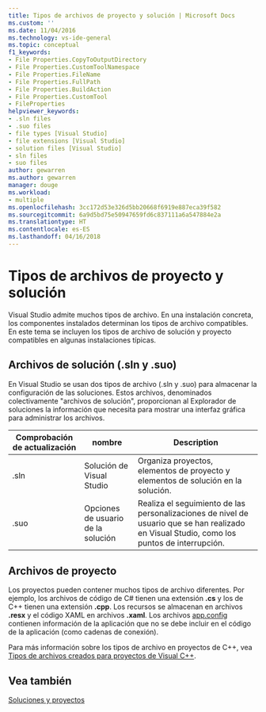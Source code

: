 ```yaml
---
title: Tipos de archivos de proyecto y solución | Microsoft Docs
ms.custom: ''
ms.date: 11/04/2016
ms.technology: vs-ide-general
ms.topic: conceptual
f1_keywords:
- File Properties.CopyToOutputDirectory
- File Properties.CustomToolNamespace
- File Properties.FileName
- File Properties.FullPath
- File Properties.BuildAction
- File Properties.CustomTool
- FileProperties
helpviewer_keywords:
- .sln files
- .suo files
- file types [Visual Studio]
- file extensions [Visual Studio]
- solution files [Visual Studio]
- sln files
- suo files
author: gewarren
ms.author: gewarren
manager: douge
ms.workload:
- multiple
ms.openlocfilehash: 3cc172d53e326d5bb20668f6919e887eca39f582
ms.sourcegitcommit: 6a9d5bd75e50947659fd6c837111a6a547884e2a
ms.translationtype: HT
ms.contentlocale: es-ES
ms.lasthandoff: 04/16/2018
---
```

# <a name="project-and-solution-file-types"></a>Tipos de archivos de proyecto y solución

Visual Studio admite muchos tipos de archivo. En una instalación concreta, los componentes instalados determinan los tipos de archivo compatibles. En este tema se incluyen los tipos de archivo de solución y proyecto compatibles en algunas instalaciones típicas.

## <a name="solution-files-sln-and-suo"></a>Archivos de solución (.sln y .suo)

En Visual Studio se usan dos tipos de archivo (.sln y .suo) para almacenar la configuración de las soluciones. Estos archivos, denominados colectivamente "archivos de solución", proporcionan al Explorador de soluciones la información que necesita para mostrar una interfaz gráfica para administrar los archivos.

|Comprobación de actualización|nombre|Description|
|---------------|----------|-----------------|
|.sln|Solución de Visual Studio|Organiza proyectos, elementos de proyecto y elementos de solución en la solución.|
|.suo|Opciones de usuario de la solución|Realiza el seguimiento de las personalizaciones de nivel de usuario que se han realizado en Visual Studio, como los puntos de interrupción.|

## <a name="project-files"></a>Archivos de proyecto

Los proyectos pueden contener muchos tipos de archivo diferentes. Por ejemplo, los archivos de código de C# tienen una extensión **.cs** y los de C++ tienen una extensión **.cpp**. Los recursos se almacenan en archivos **.resx** y el código XAML en archivos **.xaml**. Los archivos [app.config](../../ide/managing-application-settings-dotnet.md) contienen información de la aplicación que no se debe incluir en el código de la aplicación (como cadenas de conexión).

Para más información sobre los tipos de archivo en proyectos de C++, vea [Tipos de archivos creados para proyectos de Visual C++](/cpp/ide/file-types-created-for-visual-cpp-projects).

## <a name="see-also"></a>Vea también

[Soluciones y proyectos](../../ide/solutions-and-projects-in-visual-studio.md)